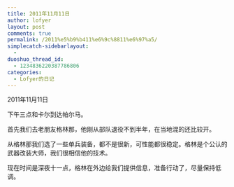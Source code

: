 ```yaml
---
title: 2011年11月11日
author: lofyer
layout: post
comments: true
permalink: /2011%e5%b9%b411%e6%9c%8811%e6%97%a5/
simplecatch-sidebarlayout:
  - 
duoshuo_thread_id:
  - 1234836220387786806
categories:
  - Lofyer的日记
---
```

2011年11月11日

下午三点和卡尔到达帕尔马。

首先我们去老朋友格林那，他刚从部队退役不到半年，在当地混的还比较开。

从格林那我们选了一些单兵装备，都不是很新，可性能都很稳定。格林是个公认的武器改装大师，我们很相信他的技术。

现在时间是深夜十一点，格林在外边给我们提供信息，准备行动了，尽量保持低调。